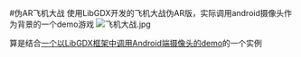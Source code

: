 #伪AR飞机大战
使用LibGDX开发的飞机大战伪AR版，实际调用android摄像头作为背景的一个demo游戏
![飞机大战.jpg](https://github.com/54wall/HitPlanes_FakeAR/blob/master/screenshot/screenshot_0.jpg?imageMogr2/auto-orient/strip%7CimageView2/2/w/1240)

算是结合<a href="https://github.com/54wall/LibgdxAndroidCamera">一个以LibGDX框架中调用Android端摄像头的demo</a>的一个实例
